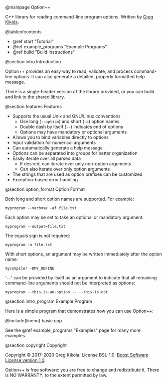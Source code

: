 @mainpage Option++

C++ library for reading command-line program options. Written by [Greg
Kikola](https://www.gregkikola.com/).

@tableofcontents

- @ref start "Tutorial"
- @ref example_programs "Example Programs"
- @ref build "Build Instructions"


@section intro Introduction

Option++ provides an easy way to read, validate, and process
command-line options. It can also generate a detailed, properly
formatted help message.

There is a single-header version of the library provided, or you can
build and link to the shared library.


@section features Features

- Supports the usual Unix and GNU/Linux conventions
  - Use long (`--option`) and short (`-o`) option names
  - Double dash by itself (`--`) indicates end of options
  - Options may have mandatory or optional arguments
- Allows you to bind variables directly to options
- Input validation for numerical arguments
- Can automatically generate a help message
- Options can be separated into groups for better organization
- Easily iterate over all parsed data
  - If desired, can iterate over only non-option arguments
  - Can also iterate over only option arguments
- The strings that are used as option prefixes can be customized
- Exception-based error handling


@section option_format Option Format

Both long and short option names are supported. For example:
```
myprogram --verbose -af file.txt
```
Each option may be set to take an optional or mandatory argument:
```
myprogram --output=file.txt
```
The equals sign is not required:
```
myprogram -o file.txt
```
With short options, an argument may be written immediately after the
option name:
```
mycompiler -DMY_DEFINE
```

'`--`' can be provided by itself as an argument to indicate that all
remaining command-line arguments should not be interpreted as options:
```
myprogram --this-is-an-option -- --this-is-not
```


@section intro_program Example Program

Here is a simple program that demonstrates how you can use Option++:

@include{lineno} basic.cpp

See the @ref example_programs "Examples" page for many more examples.


@section copyright Copyright

Copyright &copy; 2017-2020 Greg Kikola. License BSL-1.0:
[Boost Software License
version 1.0](https://www.boost.org/LICENSE_1_0.txt).

Option++ is free software: you are free to change and redistribute
it. There is NO WARRANTY, to the extent permitted by law.
